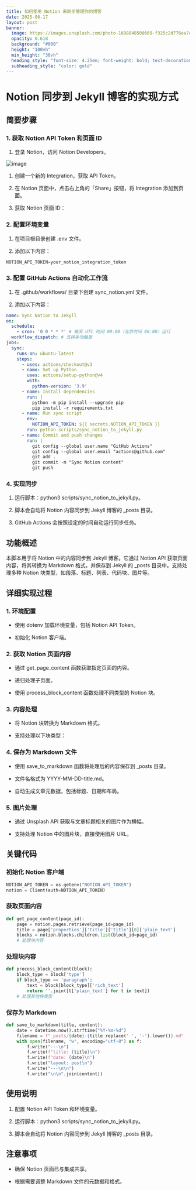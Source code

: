 ```yaml
---
title: 如何使用 Notion 来同步管理你的博客
date: 2025-06-17
layout: post
banner:
  image: https://images.unsplash.com/photo-1698848500669-f325c2d776ea?crop=entropy&cs=tinysrgb&fit=max&fm=jpg&ixid=M3w2OTIwMzJ8MHwxfHJhbmRvbXx8fHx8fHx8fDE3NTAxNDE5NDF8&ixlib=rb-4.1.0&q=80&w=1080
  opacity: 0.618
  background: "#000"
  height: "100vh"
  min_height: "38vh"
  heading_style: "font-size: 4.25em; font-weight: bold; text-decoration: underline"
  subheading_style: "color: gold"
---
```


# Notion 同步到 Jekyll 博客的实现方式

## 简要步骤

### 1. 获取 Notion API Token 和页面 ID

1. 登录 Notion，访问 Notion Developers。

![image](https://prod-files-secure.s3.us-west-2.amazonaws.com/a7a0cc5a-89b9-4cda-8686-1fba0ca52f40/d19c1afe-dea5-4312-9333-786b0ba83054/image.png?X-Amz-Algorithm=AWS4-HMAC-SHA256&X-Amz-Content-Sha256=UNSIGNED-PAYLOAD&X-Amz-Credential=ASIAZI2LB466RIXHG5AE%2F20250617%2Fus-west-2%2Fs3%2Faws4_request&X-Amz-Date=20250617T063221Z&X-Amz-Expires=3600&X-Amz-Security-Token=IQoJb3JpZ2luX2VjEIf%2F%2F%2F%2F%2F%2F%2F%2F%2F%2FwEaCXVzLXdlc3QtMiJIMEYCIQCA5oEEfqA%2B9fuxpdszBIf53FcAjhs4YilDAXqnDe5C6wIhAM1FyYMei1YSlavLbANKL214dFHyMwzTeGDhkkUeaFMOKv8DCG8QABoMNjM3NDIzMTgzODA1IgyWG5Fu%2Bbc5Ecd6cdwq3AMK%2BE9J3Y2meaN5rolcozJb5LLEjq4kBzUtRtkxrUjH88ed3Z3ryecfpb2EVlj0pQJ5DJZC7jkUK%2FU5T8BQQGGtDfJscZnOK8AmJhhL6xl%2FyKa6WAIVyo%2FQa7ZtF4Yiq0bAjNdxaSX697w3pexf5HQ0FgvUZA597NNyr%2Fbvl6slRmGc%2By8iOl2uUdqHeOVviuZ9XWqgwy4LeITiypkc40e6F6XsNJrysYHP70KdI3l1NlWy%2F69nJoeWOTY4Zr2EDSeysCDRM9Ohq%2B0qxfiKIQB%2FiIToZuRpCP%2B9kBcjfUQ2bgNSp%2Fh90i5i4%2BR8Kuf6PE6%2FeAuv8jlyDy7wWjJs7svJ5qZpyPHwyzDB%2Fr5L5fcLI35HAW7zqbsglUI7eP%2FfnZg7lCSKNugqS6Urwm93UbXHXoxHny%2Bf8dvxl5nRfyWKWuyx5wj2CyGNaXNkN5VLxSFLhBfOsmisRCl9nOrMMkgcJh5GqYNSkaolbU9%2BMDIzuW9Irn2ximWg3%2BFJNK%2Bj%2BcTtJ1rmQdoL9c3dDY934w4Z%2BQDVVXSbpllMVSP9UQNh1uaTB%2FGXKi%2FtCBhow4TUEmZ%2FSrCsgRC2m4zKReUz%2FhkC5VvtYOjUeUAmg7j1N3ym6tnoHVAKy%2FeJp7F%2B%2BTCZk8TCBjqkAWU%2Fpp4PIBmVi83p881hvJMPvPczzs467EeqDDdsMxlI4vZ1FDl32elkvQyG7Pi%2BLe2mvZmI3p0O11%2FVq9DAkGAmt%2BriGQ4AVk%2F9Rci5aOW6eJQsbAKaWpr3eaAaXoEHqBIl87VKD0FtREyWMtQh4Vs7DdX6%2Fh5kdtPFmIfULjo90A7XJaOnyW5zeCd%2BggUG2HZSqVd7OkC4yqYEFVrNrddrGl4Q&X-Amz-Signature=47a6b8fd3ce67ea9ceacbb50a9cf8e7db3d023a191adc3bccf314581d41d969c&X-Amz-SignedHeaders=host&x-amz-checksum-mode=ENABLED&x-id=GetObject)

1. 创建一个新的 Integration，获取 API Token。

1. 在 Notion 页面中，点击右上角的「Share」按钮，将 Integration 添加到页面。

1. 获取 Notion 页面 ID：


### 2. 配置环境变量

1. 在项目根目录创建 .env 文件。

1. 添加以下内容：

```javascript
NOTION_API_TOKEN=your_notion_integration_token
```

### 3. 配置 GitHub Actions 自动化工作流

1. 在 .github/workflows/ 目录下创建 sync_notion.yml 文件。

1. 添加以下内容：

```yaml
name: Sync Notion to Jekyll
on:
  schedule:
    - cron: '0 0 * * *' # 每天 UTC 时间 00:00（北京时间 08:00）运行
  workflow_dispatch: # 支持手动触发
jobs:
  sync:
    runs-on: ubuntu-latest
    steps:
      - uses: actions/checkout@v3
      - name: Set up Python
        uses: actions/setup-python@v4
        with:
          python-version: '3.9'
      - name: Install dependencies
        run: |
          python -m pip install --upgrade pip
          pip install -r requirements.txt
      - name: Run sync script
        env:
          NOTION_API_TOKEN: ${{ secrets.NOTION_API_TOKEN }}
        run: python scripts/sync_notion_to_jekyll.py
      - name: Commit and push changes
        run: |
          git config --global user.name "GitHub Actions"
          git config --global user.email "actions@github.com"
          git add .
          git commit -m "Sync Notion content"
          git push
```

### 4. 实现同步

1. 运行脚本：python3 scripts/sync_notion_to_jekyll.py。

1. 脚本会自动将 Notion 内容同步到 Jekyll 博客的 _posts 目录。

1. GitHub Actions 会按照设定的时间自动运行同步任务。

## 功能概述

本脚本用于将 Notion 中的内容同步到 Jekyll 博客。它通过 Notion API 获取页面内容，将其转换为 Markdown 格式，并保存到 Jekyll 的 _posts 目录中。支持处理多种 Notion 块类型，如段落、标题、列表、代码块、图片等。

## 详细实现过程

### 1. 环境配置

- 使用 dotenv 加载环境变量，包括 Notion API Token。

- 初始化 Notion 客户端。

### 2. 获取 Notion 页面内容

- 通过 get_page_content 函数获取指定页面的内容。

- 递归处理子页面。

- 使用 process_block_content 函数处理不同类型的 Notion 块。

### 3. 内容处理

- 将 Notion 块转换为 Markdown 格式。

- 支持处理以下块类型：


### 4. 保存为 Markdown 文件

- 使用 save_to_markdown 函数将处理后的内容保存到 _posts 目录。

- 文件名格式为 YYYY-MM-DD-title.md。

- 自动生成文章元数据，包括标题、日期和布局。

### 5. 图片处理

- 通过 Unsplash API 获取与文章标题相关的图片作为横幅。

- 支持处理 Notion 中的图片块，直接使用图片 URL。

## 关键代码

### 初始化 Notion 客户端

```python
NOTION_API_TOKEN = os.getenv("NOTION_API_TOKEN")
notion = Client(auth=NOTION_API_TOKEN)
```

### 获取页面内容

```python
def get_page_content(page_id):
    page = notion.pages.retrieve(page_id=page_id)
    title = page['properties']['title']['title'][0]['plain_text']
    blocks = notion.blocks.children.list(block_id=page_id)
    # 处理块内容
```

### 处理块内容

```python
def process_block_content(block):
    block_type = block['type']
    if block_type == 'paragraph':
        text = block[block_type]['rich_text']
        return ''.join([t['plain_text'] for t in text])
    # 处理其他块类型
```

### 保存为 Markdown

```python
def save_to_markdown(title, content):
    date = datetime.now().strftime("%Y-%m-%d")
    filename = f"_posts/{date}-{title.replace(' ', '-').lower()}.md"
    with open(filename, "w", encoding="utf-8") as f:
        f.write("---\n")
        f.write(f"title: {title}\n")
        f.write(f"date: {date}\n")
        f.write("layout: post\n")
        f.write("---\n\n")
        f.write("\n\n".join(content))
```

## 使用说明

1. 配置 Notion API Token 和环境变量。

1. 运行脚本：python3 scripts/sync_notion_to_jekyll.py。

1. 脚本会自动将 Notion 内容同步到 Jekyll 博客的 _posts 目录。

## 注意事项

- 确保 Notion 页面已与集成共享。

- 根据需要调整 Markdown 文件的元数据和格式。